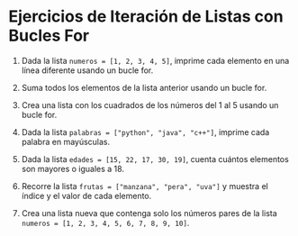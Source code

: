 # Ejercicios de Iteración de Listas con Bucles For

1. Dada la lista `numeros = [1, 2, 3, 4, 5]`, imprime cada elemento en una línea diferente usando un bucle for.

2. Suma todos los elementos de la lista anterior usando un bucle for.

3. Crea una lista con los cuadrados de los números del 1 al 5 usando un bucle for.

4. Dada la lista `palabras = ["python", "java", "c++"]`, imprime cada palabra en mayúsculas.

5. Dada la lista `edades = [15, 22, 17, 30, 19]`, cuenta cuántos elementos son mayores o iguales a 18.

6. Recorre la lista `frutas = ["manzana", "pera", "uva"]` y muestra el índice y el valor de cada elemento.

7. Crea una lista nueva que contenga solo los números pares de la lista `numeros = [1, 2, 3, 4, 5, 6, 7, 8, 9, 10]`.
